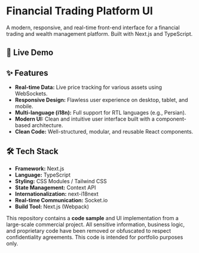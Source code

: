 # Financial Trading Platform UI

A modern, responsive, and real-time front-end interface for a financial trading and wealth management platform. Built with Next.js and TypeScript.

## 🚀 Live Demo

## ✨ Features

-   **Real-time Data:** Live price tracking for various assets using WebSockets.
-   **Responsive Design:** Flawless user experience on desktop, tablet, and mobile.
-   **Multi-language (i18n):** Full support for RTL languages (e.g., Persian).
-   **Modern UI:** Clean and intuitive user interface built with a component-based architecture.
-   **Clean Code:** Well-structured, modular, and reusable React components.

## 🛠 Tech Stack

-   **Framework:** Next.js
-   **Language:** TypeScript
-   **Styling:** CSS Modules / Tailwind CSS 
-   **State Management:** Context API 
-   **Internationalization:** next-i18next
-   **Real-time Communication:** Socket.io
-   **Build Tool:** Next.js (Webpack)

This repository contains a **code sample** and UI implementation from a large-scale commercial project. All sensitive information, business logic, and proprietary code have been removed or obfuscated to respect confidentiality agreements. This code is intended for portfolio purposes only.
